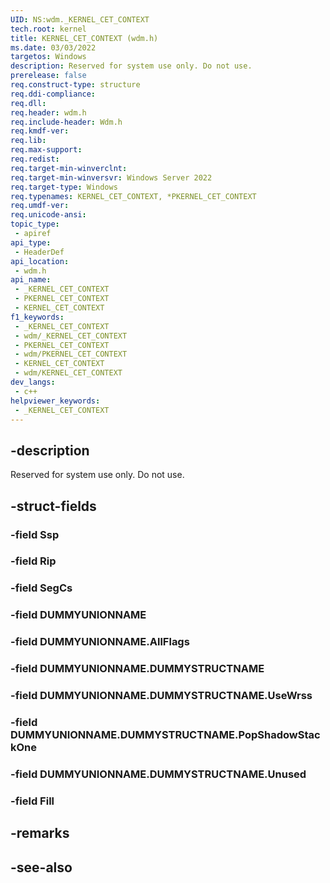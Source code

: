 ```yaml
---
UID: NS:wdm._KERNEL_CET_CONTEXT
tech.root: kernel
title: KERNEL_CET_CONTEXT (wdm.h)
ms.date: 03/03/2022
targetos: Windows
description: Reserved for system use only. Do not use.
prerelease: false
req.construct-type: structure
req.ddi-compliance: 
req.dll: 
req.header: wdm.h
req.include-header: Wdm.h
req.kmdf-ver: 
req.lib: 
req.max-support: 
req.redist: 
req.target-min-winverclnt: 
req.target-min-winversvr: Windows Server 2022
req.target-type: Windows
req.typenames: KERNEL_CET_CONTEXT, *PKERNEL_CET_CONTEXT
req.umdf-ver: 
req.unicode-ansi: 
topic_type:
 - apiref
api_type:
 - HeaderDef
api_location:
 - wdm.h
api_name:
 - _KERNEL_CET_CONTEXT
 - PKERNEL_CET_CONTEXT
 - KERNEL_CET_CONTEXT
f1_keywords:
 - _KERNEL_CET_CONTEXT
 - wdm/_KERNEL_CET_CONTEXT
 - PKERNEL_CET_CONTEXT
 - wdm/PKERNEL_CET_CONTEXT
 - KERNEL_CET_CONTEXT
 - wdm/KERNEL_CET_CONTEXT
dev_langs:
 - c++
helpviewer_keywords:
 - _KERNEL_CET_CONTEXT
---
```


## -description

Reserved for system use only. Do not use.

## -struct-fields

### -field Ssp

### -field Rip

### -field SegCs

### -field DUMMYUNIONNAME

### -field DUMMYUNIONNAME.AllFlags

### -field DUMMYUNIONNAME.DUMMYSTRUCTNAME

### -field DUMMYUNIONNAME.DUMMYSTRUCTNAME.UseWrss

### -field DUMMYUNIONNAME.DUMMYSTRUCTNAME.PopShadowStackOne

### -field DUMMYUNIONNAME.DUMMYSTRUCTNAME.Unused

### -field Fill

## -remarks

## -see-also
